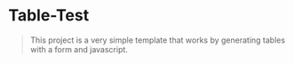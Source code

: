 # Table-Test

> This project is a very simple template that works by generating tables with a form and javascript.
